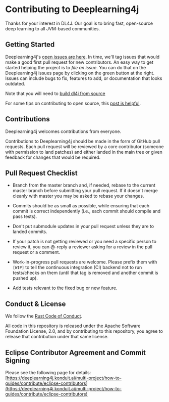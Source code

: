 # Contributing to Deeplearning4j

Thanks for your interest in DL4J. Our goal is to bring fast, open-source deep learning to all JVM-based communities.


## Getting Started

Deeplearning4j's [open issues are here](https://github.com/eclipse/deeplearning4j/issues). In time, we'll tag issues that would make a good first pull request for new contributors. An easy way to get started helping the project is to *file an issue*. You can do that on the Deeplearning4j issues page by clicking on the green button at the right. Issues can include bugs to fix, features to add, or documentation that looks outdated. 

Note that you will need to [build dl4j from source](https://deeplearning4j.konduit.ai/multi-project/how-to-guides/build-from-source)

For some tips on contributing to open source, this [post is helpful](https://smartbear.com/blog/test-and-monitor/14-ways-to-contribute-to-open-source-without-being/).

## Contributions

Deeplearning4j welcomes contributions from everyone.

Contributions to Deeplearning4j should be made in the form of GitHub pull requests. Each pull request will
be reviewed by a core contributor (someone with permission to land patches) and either landed in the
main tree or given feedback for changes that would be required.

## Pull Request Checklist

- Branch from the master branch and, if needed, rebase to the current master
  branch before submitting your pull request. If it doesn't merge cleanly with
  master you may be asked to rebase your changes.

- Commits should be as small as possible, while ensuring that each commit is
  correct independently (i.e., each commit should compile and pass tests). 

- Don't put submodule updates in your pull request unless they are to landed
  commits.

- If your patch is not getting reviewed or you need a specific person to review
  it, you can @-reply a reviewer asking for a review in the pull request or a
  comment.

- Work-in-progress pull requests are welcome. Please prefix them with `[WIP]` to tell the continuous integration (CI) backend not to run tests/checks on them (until that tag is removed and another commit is pushed up).

- Add tests relevant to the fixed bug or new feature.  

## Conduct & License

We follow the [Rust Code of Conduct](http://www.rust-lang.org/conduct.html).

All code in this repository is released under the Apache Software Foundation License, 2.0, and by contributing to this repository, you agree to release that contribution under that same license. 


## Eclipse Contributor Agreement and Commit Signing

Please see the following page for details: [https://deeplearning4j.konduit.ai/multi-project/how-to-guides/contribute/eclipse-contributors](https://deeplearning4j.konduit.ai/multi-project/how-to-guides/contribute/eclipse-contributors)
